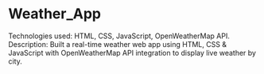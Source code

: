 # Weather_App
Technologies used: HTML, CSS, JavaScript, OpenWeatherMap API.
Description: Built a real-time weather web app using HTML, CSS & JavaScript with OpenWeatherMap API integration to display live weather by city.
